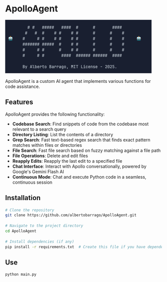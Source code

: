 # ApolloAgent

![img.png](img.png)

ApolloAgent is a custom AI agent that implements various functions for code assistance.

## Features

ApolloAgent provides the following functionality:

- **Codebase Search**: Find snippets of code from the codebase most relevant to a search query
- **Directory Listing**: List the contents of a directory
- **Grep Search**: Fast text-based regex search that finds exact pattern matches within files or directories
- **File Search**: Fast file search based on fuzzy matching against a file path
- **File Operations**: Delete and edit files
- **Reapply Edits**: Reapply the last edit to a specified file
- **Chat Interface**: Interact with Apollo conversationally, powered by Google's Gemini Flash AI
- **Continuous Mode**: Chat and execute Python code in a seamless, continuous session

## Installation

```bash
# Clone the repository
git clone https://github.com/albertobarrago/ApolloAgent.git

# Navigate to the project directory
cd ApolloAgent

# Install dependencies (if any)
pip install -r requirements.txt  # Create this file if you have dependencies
```

## Use 
```bash
python main.py
```